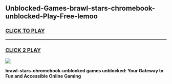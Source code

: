 
## Unblocked-Games-brawl-stars-chromebook-unblocked-Play-Free-lemoo
<h3>
<a href="https://premium76.site?title=brawl-stars-chromebook-unblocked&ref=23A">CLICK TO PLAY</a></h3>
<hr>

<h3>
<a href="https://premium76.site?title=brawl-stars-chromebook-unblocked&ref=23A">CLICK 2 PLAY</a>
  
</h3>

<a href="https://premium76.site?title=brawl-stars-chromebook-unblocked&ref=23A"><img src="https://clearcache.store/games.png"></a>


**brawl-stars-chromebook-unblocked games unblocked: Your Gateway to Fun and Accessible Online Gaming**
